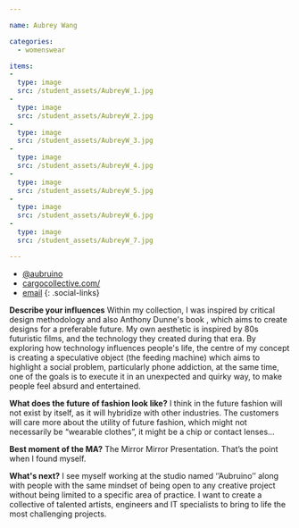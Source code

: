 ```yaml
---

name: Aubrey Wang

categories:
  - womenswear

items:
-
  type: image
  src: /student_assets/AubreyW_1.jpg
-
  type: image
  src: /student_assets/AubreyW_2.jpg
-
  type: image
  src: /student_assets/AubreyW_3.jpg
-
  type: image
  src: /student_assets/AubreyW_4.jpg
-
  type: image
  src: /student_assets/AubreyW_5.jpg
-
  type: image
  src: /student_assets/AubreyW_6.jpg
-
  type: image
  src: /student_assets/AubreyW_7.jpg

---
```

* [@aubruino](https://www.instagram.com/Aubruino/)
* [cargocollective.com/](https://cargocollective.com/aubreywang/About)
* [email](mailto:xintong.wang@network.rca.ac.uk)
{: .social-links}

**Describe your influences**
Within my collection, I was inspired by critical design methodology and also Anthony Dunne's book <speculative design>, which aims to create designs for a preferable future. My own aesthetic is inspired by 80s futuristic films, and the technology they created during that era. By exploring how technology influences people's life, the centre of my concept is creating a speculative object (the feeding machine) which aims to highlight a social problem, particularly phone addiction, at the same time, one of the goals is to execute it in an unexpected and quirky way, to make people feel absurd and entertained.

**What does the future of fashion look like?**
I think in the future fashion will not exist by itself, as it will hybridize with other industries. The customers will care more about the utility of future fashion, which might not necessarily be “wearable clothes”, it might be a chip or contact lenses…

**Best moment of the MA?**
The Mirror Mirror Presentation. That’s the point when I found myself.

**What's next?**
I see myself working at the studio named ‘’Aubruino’’ along with people with the same mindset of being open to any creative project without being limited to a specific area of practice. I want to create a collective of talented artists, engineers and IT specialists to bring to life the most challenging projects.

